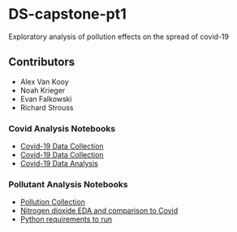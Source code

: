 # DS-capstone-pt1
Exploratory analysis of pollution effects on the spread of covid-19

## Contributors

- Alex Van Kooy
- Noah Krieger
- Evan Falkowski
- Richard Strouss

### Covid Analysis Notebooks
- [Covid-19 Data Collection](https://github.com/FuzzyPhoton/DS-capstone-pt1/blob/main/data/covid/covid_data_collection.ipynb)
- [Covid-19 Data Collection](./data/covid/covid_data_collection.ipynb)
- [Covid-19 Data Analysis](https://github.com/FuzzyPhoton/DS-capstone-pt1/blob/main/data/covid/covid_data_analysis.ipynb)


### Pollutant Analysis Notebooks
- [Pollution Collection](pollution_data_collection.ipynb)
- [Nitrogen dioxide EDA and comparison to Covid](avk_data_investigation.ipynb)
- [Python requirements to run](pollution_requirements.txt)

